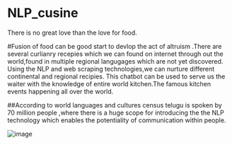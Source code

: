 # NLP_cusine

There is no great love than the love for food.

#Fusion of food can be good start to devlop the act of altruism .There are several curlianry recepies which we can found on internet through out the world,found in multiple regional langugages which are not yet discovered.
Using the NLP and web scraping technologies,we can nurture different continental and regional recipies.
This chatbot can be used to serve us the waiter with the knowledge of entire world kitchen.The famous kitchen events happening all over the world.


##According to world languages and cultures census telugu is spoken by 70 million people ,where there is a huge scope for introducing the  the NLP technology which enables the potentiality of communication within people.
 
![image](https://user-images.githubusercontent.com/16490417/59397542-977e9200-8d52-11e9-8009-ef99e8522e9c.png)




